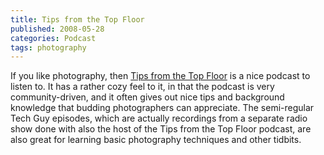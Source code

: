 ```yaml
---
title: Tips from the Top Floor
published: 2008-05-28
categories: Podcast
tags: photography
---
```


If you like photography, then [Tips from the Top Floor](https://www.tipsfromthetopfloor.com/)
is a nice podcast to listen to.
It has a rather cozy feel to it, in that the podcast is very community-driven,
and it often gives out nice tips and background knowledge that budding photographers can appreciate.
The semi-regular Tech Guy episodes,
which are actually recordings from a separate radio show done
with also the host of the Tips from the Top Floor podcast,
are also great for learning basic photography techniques and other tidbits.
